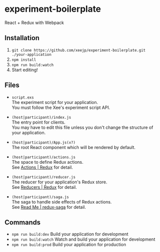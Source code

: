 # experiment-boilerplate
React + Redux with Webpack

## Installation

1. `git clone https://github.com/xeejp/experiment-boilerplate.git ./your-application`
2. `npm install`
3. `npm run build:watch`
4. Start editing!

## Files

- `script.exs`  
The experiment script for your application.  
You must follow the Xee's experiment script API.  

- `(host|participant)/index.js`  
The entry point for clients.  
You may have to edit this file unless you don't change the structure of your application.  

- `(host|participant)/App.js(x?)`  
The root React component which will be rendered by default.  

- `(host|participant)/actions.js`  
The space to define Redux actions.  
See [Actions | Redux](http://redux.js.org/docs/basics/Reducers.html) for detail.  

- `(host|participant)/reducer.js`  
The reducer for your application's Redux store.  
See [Reducers | Redux](http://redux.js.org/docs/basics/Reducers.html) for detail.  

- `(host|participant)/saga.js`  
The saga to handle side effects of Redux actions.  
See [Read Me | redux-saga](http://yelouafi.github.io/redux-saga/index.html) for detail.  

## Commands

- `npm run build:dev` Build your application for development
- `npm run build:watch` Watch and build your application for development
- `npm run build:prod` Build your application for production
